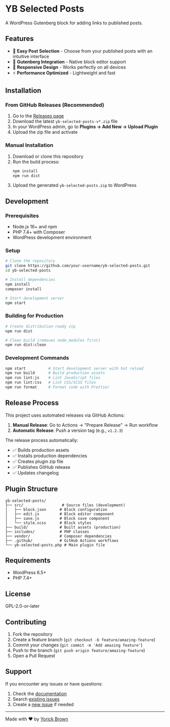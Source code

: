 # YB Selected Posts

A WordPress Gutenberg block for adding links to published posts.

## Features

- 🎯 **Easy Post Selection** - Choose from your published posts with an intuitive interface
- 🎨 **Gutenberg Integration** - Native block editor support
- 📱 **Responsive Design** - Works perfectly on all devices
- ⚡ **Performance Optimized** - Lightweight and fast

## Installation

### From GitHub Releases (Recommended)

1. Go to the [Releases page](https://github.com/your-username/yb-selected-posts/releases)
2. Download the latest `yb-selected-posts-v*.zip` file
3. In your WordPress admin, go to **Plugins → Add New → Upload Plugin**
4. Upload the zip file and activate

### Manual Installation

1. Download or clone this repository
2. Run the build process:
   ```bash
   npm install
   npm run dist
   ```
3. Upload the generated `yb-selected-posts.zip` to WordPress

## Development

### Prerequisites

- Node.js 16+ and npm
- PHP 7.4+ with Composer
- WordPress development environment

### Setup

```bash
# Clone the repository
git clone https://github.com/your-username/yb-selected-posts.git
cd yb-selected-posts

# Install dependencies
npm install
composer install

# Start development server
npm start
```

### Building for Production

```bash
# Create distribution-ready zip
npm run dist

# Clean build (removes node_modules first)
npm run dist:clean
```

### Development Commands

```bash
npm start          # Start development server with hot reload
npm run build      # Build production assets
npm run lint:js    # Lint JavaScript files
npm run lint:css   # Lint CSS/SCSS files
npm run format     # Format code with Prettier
```

## Release Process

This project uses automated releases via GitHub Actions:

1. **Manual Release**: Go to Actions → "Prepare Release" → Run workflow
2. **Automatic Release**: Push a version tag (e.g., `v1.2.3`)

The release process automatically:
- ✅ Builds production assets
- ✅ Installs production dependencies
- ✅ Creates plugin zip file
- ✅ Publishes GitHub release
- ✅ Updates changelog

## Plugin Structure

```
yb-selected-posts/
├── src/                 # Source files (development)
│   ├── block.json      # Block configuration
│   ├── edit.js         # Block editor component
│   ├── save.js         # Block save component
│   └── style.scss      # Block styles
├── build/              # Built assets (production)
├── includes/           # PHP classes
├── vendor/             # Composer dependencies
├── .github/            # GitHub Actions workflows
└── yb-selected-posts.php # Main plugin file
```

## Requirements

- WordPress 6.5+
- PHP 7.4+

## License

GPL-2.0-or-later

## Contributing

1. Fork the repository
2. Create a feature branch (`git checkout -b feature/amazing-feature`)
3. Commit your changes (`git commit -m 'Add amazing feature'`)
4. Push to the branch (`git push origin feature/amazing-feature`)
5. Open a Pull Request

## Support

If you encounter any issues or have questions:

1. Check the [documentation](https://github.com/your-username/yb-selected-posts/wiki)
2. Search [existing issues](https://github.com/your-username/yb-selected-posts/issues)
3. Create a [new issue](https://github.com/your-username/yb-selected-posts/issues/new) if needed

---

Made with ❤️ by [Yorick Brown](https://theyoricktouch.co.uk)
